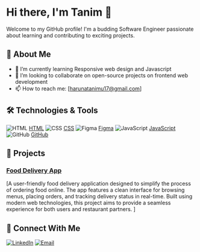 # Hi there, I'm Tanim 👋

Welcome to my GitHub profile! I'm a budding Software Engineer passionate about learning and contributing to exciting projects.

## 🌟 About Me

- 🌱 I’m currently learning Responsive web design and Javascript
- 👯 I’m looking to collaborate on open-source projects on frontend web development
- 📫 How to reach me: [harunatanimu17@gmail.com]

## 🛠️ Technologies & Tools

![HTML](https://img.icons8.com/color/48/000000/html-5.png) [HTML](https://www.w3.org/html/)
![CSS](https://img.icons8.com/color/48/000000/css3.png) [CSS](https://www.w3.org/Style/CSS/)
![Figma](https://img.icons8.com/color/48/000000/figma.png) [Figma](https://www.figma.com/)
![JavaScript](https://img.icons8.com/color/48/000000/javascript.png) [JavaScript](https://developer.mozilla.org/en-US/docs/Web/JavaScript)
![GitHub](https://img.icons8.com/material-outlined/48/000000/github.png) [GitHub](https://github.com/)

## 📂 Projects

### [Food Delivery App](https://github.com/Tanimhrn/food-delivery-app)
[A user-friendly food delivery application designed to simplify the process of ordering food online. The app features a clean interface for browsing menus, placing orders, and tracking delivery status in real-time. Built using modern web technologies, this project aims to provide a seamless experience for both users and restaurant partners.
]

## 🤝 Connect With Me

[![LinkedIn](https://img.shields.io/badge/LinkedIn-%230077B5?style=flat&logo=linkedin&logoColor=white)](https://www.linkedin.com/in/tanimu-haruna-427b35233)
[![Email](https://img.shields.io/badge/Email-%23D14836?style=flat&logo=gmail&logoColor=white)](mailto:harunatanimu17@gmail.com)
